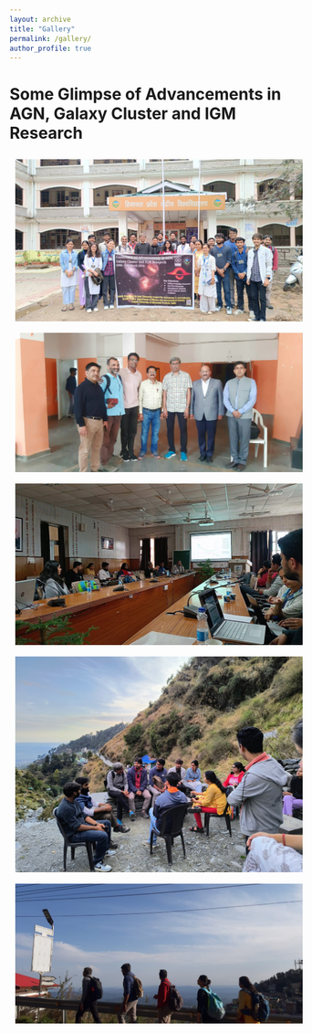 ```yaml
---
layout: archive
title: "Gallery"
permalink: /gallery/
author_profile: true
---
```

# Some Glimpse of Advancements in AGN, Galaxy Cluster and IGM Research 

<style>
  .gallery {
    display: flex;
    flex-wrap: wrap;
    justify-content: space-around;
  }
  .gallery img {
    max-width: 100%;
    height: auto;
    margin: 10px;
    flex: 1 1 20%;
    box-sizing: border-box;
    cursor: pointer;
  }
  .modal {
    display: none;
    position: fixed;
    z-index: 1;
    padding-top: 60px;
    left: 0;
    top: 0;
    width: 100%;
    height: 100%;
    overflow: auto;
    background-color: rgb(0,0,0);
    background-color: rgba(0,0,0,0.9);
  }
  .modal-content {
    margin: auto;
    display: block;
    width: 80%;
    max-width: 700px;
  }
  .close {
    position: absolute;
    top: 15px;
    right: 35px;
    color: #fff;
    font-size: 40px;
    font-weight: bold;
    transition: 0.3s;
  }
  .close:hover,
  .close:focus {
    color: #bbb;
    text-decoration: none;
    cursor: pointer;
  }
</style>

<div class="gallery">
  <img src="/images/conff_images/6.jpeg" alt="image1" onclick="openModal(this)">
  <img src="/images/conff_images/7.jpeg" alt="image2" onclick="openModal(this)">
  <img src="/images/conff_images/4.jpeg" alt="image3" onclick="openModal(this)">
  <img src="/images/conff_images/1.jpeg" alt="image6" onclick="openModal(this)">
  <img src="/images/conff_images/2.jpeg" alt="image7" onclick="openModal(this)">
</div>

<div id="myModal" class="modal">
  <span class="close" onclick="closeModal()">&times;</span>
  <img class="modal-content" id="modalImage">
</div>

<script>
  function openModal(img) {
    var modal = document.getElementById("myModal");
    var modalImg = document.getElementById("modalImage");
    modal.style.display = "block";
    modalImg.src = img.src;
  }

  function closeModal() {
    var modal = document.getElementById("myModal");
    modal.style.display = "none";
  }
</script>
